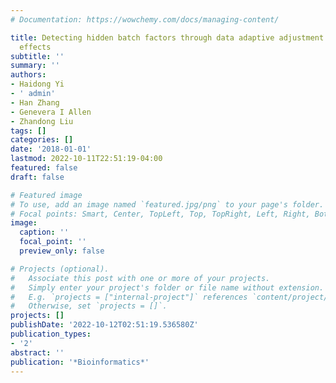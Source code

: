 ```yaml
---
# Documentation: https://wowchemy.com/docs/managing-content/

title: Detecting hidden batch factors through data adaptive adjustment for biological
  effects
subtitle: ''
summary: ''
authors:
- Haidong Yi
- ' admin'
- Han Zhang
- Genevera I Allen
- Zhandong Liu
tags: []
categories: []
date: '2018-01-01'
lastmod: 2022-10-11T22:51:19-04:00
featured: false
draft: false

# Featured image
# To use, add an image named `featured.jpg/png` to your page's folder.
# Focal points: Smart, Center, TopLeft, Top, TopRight, Left, Right, BottomLeft, Bottom, BottomRight.
image:
  caption: ''
  focal_point: ''
  preview_only: false

# Projects (optional).
#   Associate this post with one or more of your projects.
#   Simply enter your project's folder or file name without extension.
#   E.g. `projects = ["internal-project"]` references `content/project/deep-learning/index.md`.
#   Otherwise, set `projects = []`.
projects: []
publishDate: '2022-10-12T02:51:19.536580Z'
publication_types:
- '2'
abstract: ''
publication: '*Bioinformatics*'
---
```

